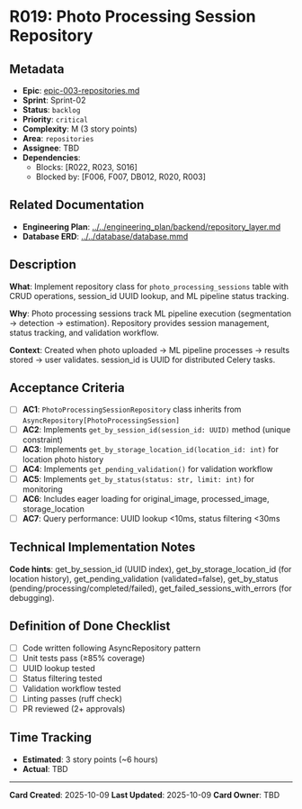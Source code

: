 # R019: Photo Processing Session Repository

## Metadata
- **Epic**: [epic-003-repositories.md](../../02_epics/epic-003-repositories.md)
- **Sprint**: Sprint-02
- **Status**: `backlog`
- **Priority**: `critical`
- **Complexity**: M (3 story points)
- **Area**: `repositories`
- **Assignee**: TBD
- **Dependencies**:
  - Blocks: [R022, R023, S016]
  - Blocked by: [F006, F007, DB012, R020, R003]

## Related Documentation
- **Engineering Plan**: [../../engineering_plan/backend/repository_layer.md](../../engineering_plan/backend/repository_layer.md)
- **Database ERD**: [../../database/database.mmd](../../database/database.mmd#L207-L226)

## Description

**What**: Implement repository class for `photo_processing_sessions` table with CRUD operations, session_id UUID lookup, and ML pipeline status tracking.

**Why**: Photo processing sessions track ML pipeline execution (segmentation → detection → estimation). Repository provides session management, status tracking, and validation workflow.

**Context**: Created when photo uploaded → ML pipeline processes → results stored → user validates. session_id is UUID for distributed Celery tasks.

## Acceptance Criteria

- [ ] **AC1**: `PhotoProcessingSessionRepository` class inherits from `AsyncRepository[PhotoProcessingSession]`
- [ ] **AC2**: Implements `get_by_session_id(session_id: UUID)` method (unique constraint)
- [ ] **AC3**: Implements `get_by_storage_location_id(location_id: int)` for location photo history
- [ ] **AC4**: Implements `get_pending_validation()` for validation workflow
- [ ] **AC5**: Implements `get_by_status(status: str, limit: int)` for monitoring
- [ ] **AC6**: Includes eager loading for original_image, processed_image, storage_location
- [ ] **AC7**: Query performance: UUID lookup <10ms, status filtering <30ms

## Technical Implementation Notes

**Code hints**: get_by_session_id (UUID index), get_by_storage_location_id (for location history), get_pending_validation (validated=false), get_by_status (pending/processing/completed/failed), get_failed_sessions_with_errors (for debugging).

## Definition of Done Checklist

- [ ] Code written following AsyncRepository pattern
- [ ] Unit tests pass (≥85% coverage)
- [ ] UUID lookup tested
- [ ] Status filtering tested
- [ ] Validation workflow tested
- [ ] Linting passes (ruff check)
- [ ] PR reviewed (2+ approvals)

## Time Tracking
- **Estimated**: 3 story points (~6 hours)
- **Actual**: TBD

---

**Card Created**: 2025-10-09
**Last Updated**: 2025-10-09
**Card Owner**: TBD

